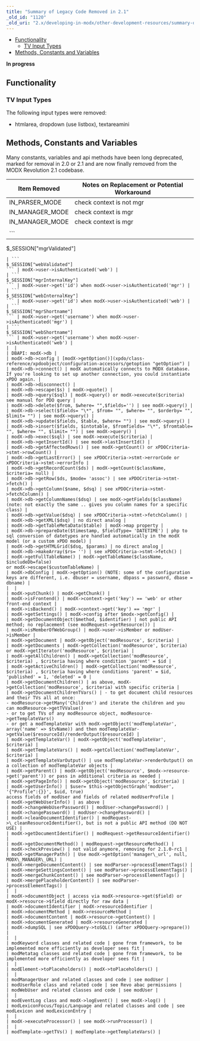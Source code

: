 ```yaml
---
title: "Summary of Legacy Code Removed in 2.1"
_old_id: "1120"
_old_uri: "2.x/developing-in-modx/other-development-resources/summary-of-legacy-code-removed-in-2.1"
---
```


- [Functionality](#SummaryofLegacyCodeRemovedin2.1-Functionality)
  - [TV Input Types](#SummaryofLegacyCodeRemovedin2.1-TVInputTypes)
- [Methods, Constants and Variables](#SummaryofLegacyCodeRemovedin2.1-Methods%2CConstantsandVariables)



**In progress**


## Functionality

### TV Input Types

The following input types were removed:

- htmlarea, dropdown (use listbox), textareamini

## Methods, Constants and Variables

Many constants, variables and api methods have been long deprecated, marked for removal in 2.0 or 2.1 and are now finally removed from the MODX Revolution 2.1 codebase.

| Item Removed | Notes on Replacement or Potential Workaround |
|--------------|----------------------------------------------|
| IN\_PARSER\_MODE | check context is not mgr |
| IN\_MANAGER\_MODE | check context is mgr |
| IN\_MANAGER\_MODE | check context is mgr |
|  |
| ```
$_SESSION["mgrValidated"]
``` | modX->user->isAuthenticated('mgr') |
| ```
$_SESSION["webValidated"]
``` | modX->user->isAuthenticated('web') |
| ```
$_SESSION["mgrInternalKey"]
``` | modX->user->get('id') when modX->user->isAuthenticated('mgr') |
| ```
$_SESSION["webInternalKey"]
``` | modX->user->get('id') when modX->user->isAuthenticated('web') |
| ```
$_SESSION["mgrShortname"]
``` | modX->user->get('username') when modX->user->isAuthenticated('mgr') |
| ```
$_SESSION["webShortname"]
``` | modX->user->get('username') when modX->user->isAuthenticated('web') |
|  |
| DBAPI: modX->db |
| modX->db->config | [modX->getOption()](xpdo/class-reference/xpdoobject/configuration-accessors/getoption "getOption") |
| modX->db->connect() | modX automatically connects to MODX database. If you're looking to set up another connection, you could instantiate xPDO again. |
| modX->db->disconnect() |
| modX->db->escape($s) | modX->quote() |
| modX->db->query($sql) | modX->query() or modX->execute($criteria) see manual for PDO query |
| modX->db->delete($from, $where= "",$fields='') | see modX->query() |
| modX->db->select($fields= "\*", $from= "", $where= "", $orderby= "", $limit= "") | see modX->query() |
| modX->db->update($fields, $table, $where= "") | see modX->query() |
| modX->db->insert($fields, $intotable, $fromfields= "\*", $fromtable= "", $where= "", $limit= "") | see modX->query() |
| modX->db->exec($sql) | see modX->execute($criteria) |
| modX->db->getInsertId() | see modX->lastInsertId() |
| modX->db->getAffectedRows() | see modX->getCount() or xPDOCriteria->stmt->rowCount() |
| modX->db->getLastError() | see xPDOCriteria->stmt->errorCode or xPDOCriteria->stmt->errorInfo |
| modX->db->getRecordCount($ds) | modX->getCount($className, $criteria= null) |
| modX->db->getRow($ds, $mode= 'assoc') | see xPDOCriteria->stmt->fetch() |
| modX->db->getColumn($name, $dsq) | see xPDOCriteria->stmt->fetchColumn() |
| modX->db->getColumnNames($dsq) | see modX->getFields($className) (note: not exactly the same .. gives you column names for a specific class) |
| modX->db->getValue($dsq) | see xPDOCriteria->stmt->fetchColumn() |
| modX->db->getXML($dsq) | no direct analog |
| modX->db->getTableMetaData($table) | modX->map property |
| modX->db->prepareDate($timestamp, $fieldType= 'DATETIME') | php to sql conversion of datetypes are handled automatically in the modX model (or a custom xPDO model) |
| modX->db->getHTMLGrid($dsq, $params) | no direct analog |
| modX->db->makeArray($rs= '') | see xPDOCriteria->stmt->fetch() |
| modX->getFullTableName() | modX->getTableName($className, $includeDb=false) 
or modX->escape($customTableName) |
| modX->dbConfig | modX->getOption() (NOTE: some of the configuration keys are different, i.e. dbuser = username, dbpass = password, dbase = dbname) |
|  |
| modX->putChunk() | modX->getChunk() |
| modX->isFrontend() | modX->context->get('key') == 'web' or other front-end context |
| modX->isBackend() | modX->context->get('key') == 'mgr' |
| modX->getSettings() | modX->config after $modx->getConfig() |
| modX->getDocumentObject($method, $identifier) | not public API method; no replacement (see modRequest->getResource()) |
| modX->isMemberOfWebGroup() | modX->user->isMember or modUser->isMember |
| modX->getDocument | modX->getObject('modResource', $criteria) |
| modX->getDocuments | modX->getCollection('modResource', $criteria) 
or modX->getIterator('modResource', $criteria) |
| modX->getAllChildren() | modX->getCollection('modResource', $criteria) , $criteria having where condition 'parent' = $id |
| modX->getActiveChildren() | modX->getCollection('modResource', $criteria) , $criteria having where conditions 'parent' = $id, 'published' = 1, 'deleted' = 0 |
| modX->getDocumentChildren() | as above, modX->getCollection('modResource', $criteria) with specific criteria |
| modX->getDocumentChildrenTVars() | - to get document child resources and their TVs all at once:
- modResource->getMany('Children') and iterate the children and you can modResource->getTVValue()
- or to get TVs of any modResource object, modResource->getTemplateVars()
- or get a modTemplateVar with modX->getObject('modTemplateVar', array('name' => $tvName)) and then modTemplateVar->getValue($resourceId)/renderOutput($resourceId) |
| modX->getTemplateVar() | modX->getObject('modTemplateVar', $criteria) |
| modX->getTemplateVars() | modX->getCollection('modTemplateVar', $criteria) |
| modX->getTemplateVarOutput() | use modTemplateVar->renderOutput() on a collection of modTemplateVar objects |
| modX->getParent() | modX->getObject('modResource', $modx->resource->get('parent')) or pass in additional criteria as needed |
| modX->getPageInfo() | modX->getObject('modResource', $criteria) |
| modX->getUserInfo() | $user= $this->getObjectGraph('modUser', '{"Profile":{}}', $uid, true) 
access fields of modUser and fields of related modUserProfile |
| modX->getWebUserInfo() | as above |
| modX->changeWebUserPassword() | modUser->changePassword() |
| modX->changePassword() | modUser->changePassword() |
| modX->cleanDocumentIdentifier() | modRequest->\_cleanResourceIdentifier(), but is not a public API method (DO NOT USE) |
| modX->getDocumentIdentifier() | modRequest->getResourceIdentifier() |
| modX->getDocumentMethod() | modRequest->getResourceMethod() |
| modX->checkPreview() | not valid anymore, removing for 2.1.0-rc1 |
| modX->getManagerPath() | Use modX->getOption('manager\_url', null, MODX\_MANAGER\_URL) |
| modX->mergeDocumentContent() | see modParser->processElementTags() |
| modX->mergeSettingsContent() | see modParser->processElementTags() |
| modX->mergeChunkContent() | see modParser->processElementTags() |
| modX->mergePlaceholderContent() | see modParser->processElementTags() |
|  |
| modX->documentObject | access via modX->resource->get($field) or modX->resource->$field directly for raw data |
| modX->documentIdentifier | modX->resourceIdentifier |
| modX->documentMethod | modX->resourceMethod |
| modX->documentContent | modX->resource->getContent() |
| modX->documentGenerated | modX->resourceGenerated |
| modX->dumpSQL | see xPDOQuery->toSQL() (after xPDOQuery->prepare()) |
|  |
| modKeyword classes and related code | gone from framework, to be implemented more efficiently as developer sees fit |
| modMetatag classes and related code | gone from framework, to be implemented more efficiently as developer sees fit |
|  |
| modElement->toPlaceholders() | modX->toPlaceholders() |
|  |
| modManagerUser and related classes and code | see modUser |
| modUserRole class and related code | see Revo abac permissions |
| modWebUser and related classes and code | see modUser |
|  |
| modEventLog class and modX->logEvent() | see modX->log() |
| modLexiconFocus/Topic/Language and related classes and code | see modLexicon and modLexiconEntry |
|  |
| modX->executeProcessor() | see modX->runProcessor() |
|  |
| modTemplate->getTVs() | modTemplate->getTemplateVars() |